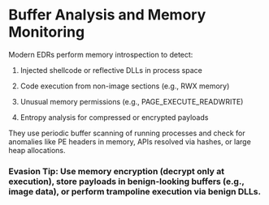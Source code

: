 # Buffer Analysis and Memory Monitoring

Modern EDRs perform memory introspection to detect:

1) Injected shellcode or reflective DLLs in process space

2) Code execution from non-image sections (e.g., RWX memory)

3) Unusual memory permissions (e.g., PAGE_EXECUTE_READWRITE)

4) Entropy analysis for compressed or encrypted payloads

They use periodic buffer scanning of running processes and check for anomalies like PE headers in memory, APIs resolved via hashes, or large heap allocations.

### Evasion Tip: Use memory encryption (decrypt only at execution), store payloads in benign-looking buffers (e.g., image data), or perform trampoline execution via benign DLLs.

